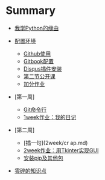 # Summary

- [我学Python的缘由](start.md)
  
- [配置环境](week/setup.md) 
  
  + [Github使用](week/github.md)
  + [Gitbook配置](week/gitbook.md)
  + [Disqus插件安装](week/disqus.md)
  + [第二节公开课](week/class2nd.md)
  + [加分作业](week/bonus.md)
  
- [第一周]
  
  + [Git命令行](1week/git.md)
  + [1week作业：我的日记](1week/mydiary.md)
  

- [第二周]
  + [插一句](2week/cr ap.md)
  + [2week作业：用Tkinter实现GUI](2week/GUI.md)
  + [安装pip及其他包](2week/pip.md)

- [零碎的知识点](fragments.md)
  
  ​